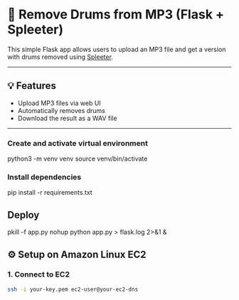 # 🎵 Remove Drums from MP3 (Flask + Spleeter)

This simple Flask app allows users to upload an MP3 file and get a version with drums removed using [Spleeter](https://github.com/deezer/spleeter).

---

## 💡 Features

- Upload MP3 files via web UI
- Automatically removes drums
- Download the result as a WAV file

---


### Create and activate virtual environment
python3 -m venv venv
source venv/bin/activate

### Install dependencies
pip install -r requirements.txt

## Deploy
pkill -f app.py
nohup python app.py > flask.log 2>&1 &

## ⚙️ Setup on Amazon Linux EC2

### 1. Connect to EC2

```bash
ssh -i your-key.pem ec2-user@your-ec2-dns
